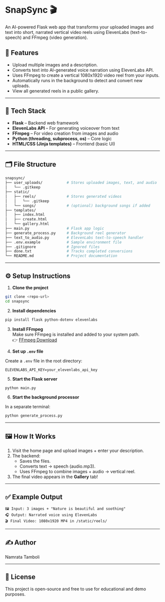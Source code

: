 # SnapSync 🎬

An AI-powered Flask web app that transforms your uploaded images and text into short, narrated vertical video reels using ElevenLabs (text-to-speech) and FFmpeg (video generation).

## 🔧 Features

- Upload multiple images and a description.
- Converts text into AI-generated voice narration using ElevenLabs API.
- Uses FFmpeg to create a vertical 1080x1920 video reel from your inputs.
- Automatically runs in the background to detect and convert new uploads.
- View all generated reels in a public gallery.

---

## 🧠 Tech Stack

- **Flask** – Backend web framework  
- **ElevenLabs API** – For generating voiceover from text  
- **FFmpeg** – For video creation from images and audio  
- **Python (threading, subprocess, os)** – Core logic  
- **HTML/CSS (Jinja templates)** – Frontend (basic UI)  

---

## 🗂️ File Structure

```bash
snapsync/
├── user_uploads/           # Stores uploaded images, text, and audio
│   └── .gitkeep
├── static/
│   ├── reels/              # Stores generated videos
│   │   └── .gitkeep
│   └── songs/              # (optional) background songs if added
├── templates/
│   ├── index.html
│   ├── create.html
│   └── gallery.html
├── main.py                 # Flask app logic
├── generate_process.py     # Background reel generator
├── text_to_audio.py        # ElevenLabs text-to-speech handler
├── .env.example            # Sample environment file
├── .gitignore              # Ignored files
├── done.txt                # Tracks completed conversions
└── README.md               # Project documentation
```

---

## ⚙️ Setup Instructions

1. **Clone the project**

```bash
git clone <repo-url>
cd snapsync
```

2. **Install dependencies**

```bash
pip install flask python-dotenv elevenlabs
```

3. **Install FFmpeg**  
Make sure FFmpeg is installed and added to your system path.  
👉 [FFmpeg Download](https://ffmpeg.org/download.html)

4. **Set up `.env` file**

Create a `.env` file in the root directory:

```
ELEVENLABS_API_KEY=your_elevenlabs_api_key
```

5. **Start the Flask server**

```bash
python main.py
```

6. **Start the background processor**

In a separate terminal:

```bash
python generate_process.py
```

---

## 🖼️ How It Works

1. Visit the home page and upload images + enter your description.
2. The backend:
   - Saves the files.
   - Converts text → speech (audio.mp3).
   - Uses FFmpeg to combine images + audio → vertical reel.
3. The final video appears in the **Gallery** tab!

---

## ✅ Example Output

```
🖼️ Input: 3 images + "Nature is beautiful and soothing"
🎧 Output: Narrated voice using ElevenLabs
🎬 Final Video: 1080x1920 MP4 in /static/reels/
```

---

## ✍️ Author  
Namrata Tamboli

---

## 📜 License

This project is open-source and free to use for educational and demo purposes.
